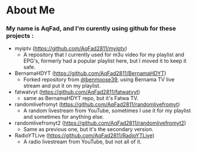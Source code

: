 # About Me
### My name is AqFad, and I'm curently using github for these projects :



- myiptv (https://github.com/AqFad2811/myiptv)
  -  A repository that I currently used for m3u video for my playlist and EPG's, formerly had a popular playlist here, but I moved it to keep it safe.
- BernamaHDYT (https://github.com/AqFad2811/BernamaHDYT)
   -  Forked repository from [@benmoose39](https://github.com/benmoose39), using Bernama TV live stream and put it on my playlist.
- fatwatvyt (https://github.com/AqFad2811/fatwatvyt)
   - same as BernamaHDYT repo, but it's Fatwa TV.
- randomlivefromyt (https://github.com/AqFad2811/randomlivefromyt)
   - A random livestream from YouTube, sometimes I use it for my playlist and sometimes for anything else.
- randomlivefromyt2 (https://github.com/AqFad2811/randomlivefromyt2)
   - Same as previous one, but it's the secondary version.
- RadioYTLive (https://github.com/AqFad2811/RadioYTLive)
   - A radio livestream from YouTube, but not all of it.
